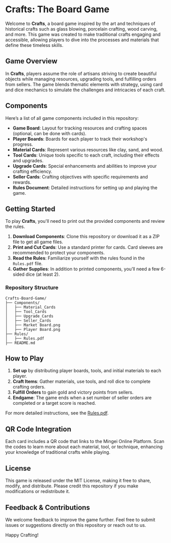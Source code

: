 # Crafts: The Board Game

Welcome to **Crafts**, a board game inspired by the art and techniques of historical crafts such as glass blowing, porcelain crafting, wood carving, and more. This game was created to make traditional crafts engaging and accessible, allowing players to dive into the processes and materials that define these timeless skills.

## Game Overview

In **Crafts**, players assume the role of artisans striving to create beautiful objects while managing resources, upgrading tools, and fulfilling orders from sellers. The game blends thematic elements with strategy, using card and dice mechanics to simulate the challenges and intricacies of each craft.

## Components

Here’s a list of all game components included in this repository:

- **Game Board**: Layout for tracking resources and crafting spaces (optional, can be done with cards).
- **Player Boards**: Boards for each player to track their workshop's progress.
- **Material Cards**: Represent various resources like clay, sand, and wood.
- **Tool Cards**: Unique tools specific to each craft, including their effects and upgrades.
- **Upgrade Cards**: Special enhancements and abilities to improve your crafting efficiency.
- **Seller Cards**: Crafting objectives with specific requirements and rewards.
- **Rules Document**: Detailed instructions for setting up and playing the game.

## Getting Started

To play **Crafts**, you'll need to print out the provided components and review the rules.

1. **Download Components**: Clone this repository or download it as a ZIP file to get all game files.
2. **Print and Cut Cards**: Use a standard printer for cards. Card sleeves are recommended to protect your components.
3. **Read the Rules**: Familiarize yourself with the rules found in the `Rules.pdf` file.
4. **Gather Supplies**: In addition to printed components, you’ll need a few 6-sided dice (at least 2).

### Repository Structure

```plaintext
Crafts-Board-Game/
├── Components/
│   ├── Material_Cards
│   ├── Tool_Cards
│   ├── Upgrade_Cards
│   ├── Seller_Cards
│   ├── Market Board.png
│   ├── Player Board.png
├── Rules/
│   ├── Rules.pdf
├── README.md

```

## How to Play

1. **Set up** by distributing player boards, tools, and initial materials to each player.
2. **Craft Items**: Gather materials, use tools, and roll dice to complete crafting orders.
3. **Fulfill Orders** to gain gold and victory points from sellers.
4. **Endgame**: The game ends when a set number of seller orders are completed or a target score is reached.

For more detailed instructions, see the [Rules.pdf](./Rules.pdf).


## QR Code Integration

Each card includes a QR code that links to the Mingei Online Platform. Scan the codes to learn more about each material, tool, or technique, enhancing your knowledge of traditional crafts while playing.


## License

This game is released under the MIT License, making it free to share, modify, and distribute. Please credit this repository if you make modifications or redistribute it.


## Feedback & Contributions

We welcome feedback to improve the game further. Feel free to submit issues or suggestions directly on this repository or reach out to us.

Happy Crafting!






